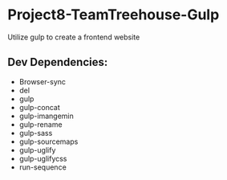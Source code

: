 # Project8-TeamTreehouse-Gulp
Utilize gulp to create a frontend website
## Dev Dependencies:
* Browser-sync
* del
* gulp
* gulp-concat
* gulp-imangemin
* gulp-rename
* gulp-sass
* gulp-sourcemaps
* gulp-uglify
* gulp-uglifycss
* run-sequence

